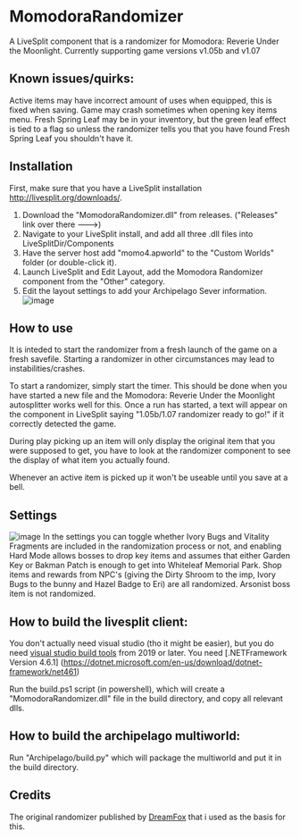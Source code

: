 # MomodoraRandomizer
 A LiveSplit component that is a randomizer for Momodora: Reverie Under the Moonlight. Currently supporting game versions v1.05b and v1.07

 ## Known issues/quirks:
 Active items may have incorrect amount of uses when equipped, this is fixed when saving.
 Game may crash sometimes when opening key items menu.
 Fresh Spring Leaf may be in your inventory, but the green leaf effect is tied to a flag so unless the randomizer tells you that you have found Fresh Spring Leaf you shouldn't have it.
 
 ## Installation
 First, make sure that you have a LiveSplit installation http://livesplit.org/downloads/.
 
 1. Download the "MomodoraRandomizer.dll" from releases. ("Releases" link over there --->)
 2. Navigate to your LiveSplit install, and add all three .dll files into LiveSplitDir/Components
 3. Have the server host add "momo4.apworld" to the "Custom Worlds" folder (or double-click it).
 4. Launch LiveSplit and Edit Layout, add the Momodora Randomizer component from the "Other" category.
 5. Edit the layout settings to add your Archipelago Sever information.
![image](https://user-images.githubusercontent.com/26115597/154794577-4dd8d8fb-a589-4a48-b257-a73940f76956.png)

 ## How to use
 It is inteded to start the randomizer from a fresh launch of the game on a fresh savefile. Starting a randomizer in other circumstances may lead to instabilities/crashes.
  
To start a randomizer, simply start the timer. This should be done when you have started a new file and the Momodora: Reverie Under the Moonlight autosplitter works well for this. Once a run has started, a text will appear on the component in LiveSplit saying "1.05b/1.07 randomizer ready to go!" if it correctly detected the game.
 
 During play picking up an item will only display the original item that you were supposed to get, you have to look at the randomizer component to see the display of what item you actually found.
 
 Whenever an active item is picked up it won't be useable until you save at a bell.

 ## Settings
 ![image](https://user-images.githubusercontent.com/26115597/154794956-cbdb9425-c023-44cd-9604-e1e5614f6d84.png)
In the settings you can toggle whether Ivory Bugs and Vitality Fragments are included in the randomization process or not, and enabling Hard Mode allows bosses to drop key items and assumes that either Garden Key or Bakman Patch is enough to get into Whiteleaf Memorial Park.
 Shop items and rewards from NPC's (giving the Dirty Shroom to the imp, Ivory Bugs to the bunny and Hazel Badge to Eri) are all randomized.
 Arsonist boss item is not randomized.

 ## How to build the livesplit client:
 You don't actually need visual studio (tho it might be easier), but you do need [visual studio build tools](https://visualstudio.microsoft.com/downloads/) from 2019 or later.
 You need [.NETFramework Version 4.6.1] (https://dotnet.microsoft.com/en-us/download/dotnet-framework/net461)
 
 Run the build.ps1 script (in powershell), which will create a "MomodoraRandomizer.dll" file in the build directory, and copy all relevant dlls.

 ## How to build the archipelago multiworld:
Run "Archipelago/build.py" which will package the multiworld and put it in the build directory.
 
 ## Credits
 The original randomizer published by [DreamFox](https://github.com/axelkarlsson/MomodoraRandomizer) that i used as the basis for this.

